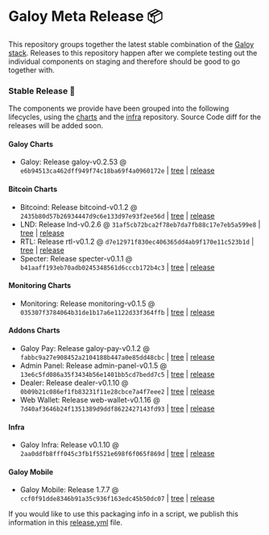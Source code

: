 # Galoy Meta Release 📦

This repository groups together the latest stable combination of the [Galoy stack](https://github.com/GaloyMoney/awesome-galoy#tech-components). 
Releases to this repository happen after we complete testing out the individual components on staging and therefore should be good to go together with.

### Stable Release 🎉

The components we provide have been grouped into the following lifecycles, using the [charts](https://github.com/GaloyMoney/charts) and the [infra](https://github.com/GaloyMoney/galoy-infra) repository. 
Source Code diff for the releases will be added soon.

#### Galoy Charts
- Galoy: Release galoy-v0.2.53 @ `e6b94513ca462dff949f74c18ba69f4a0960172e` | [tree](https://github.com/GaloyMoney/charts/tree/e6b94513ca462dff949f74c18ba69f4a0960172e/charts/galoy) | [release](https://github.com/GaloyMoney/charts/releases/tag/galoy-v0.2.53)

#### Bitcoin Charts
- Bitcoind: Release bitcoind-v0.1.2 @ `2435b80d57b26934447d9c6e133d97e93f2ee56d` | [tree](https://github.com/GaloyMoney/charts/tree/2435b80d57b26934447d9c6e133d97e93f2ee56d/charts/bitcoind) | [release](https://github.com/GaloyMoney/charts/releases/tag/bitcoind-v0.1.2)
- LND: Release lnd-v0.2.6 @ `31af5cb72bca2f78eb7da7fb88c17e7eb5a599e8` | [tree](https://github.com/GaloyMoney/charts/tree/31af5cb72bca2f78eb7da7fb88c17e7eb5a599e8/charts/lnd) | [release](https://github.com/GaloyMoney/charts/releases/tag/lnd-v0.2.6)
- RTL: Release rtl-v0.1.2 @ `d7e12971f830ec406365dd4ab9f170e11c523b1d` | [tree](https://github.com/GaloyMoney/charts/tree/d7e12971f830ec406365dd4ab9f170e11c523b1d/charts/rtl) | [release](https://github.com/GaloyMoney/charts/releases/tag/rtl-v0.1.2)
- Specter: Release specter-v0.1.1 @ `b41aaff193eb70adb0245348561d6cccb172b4c3` | [tree](https://github.com/GaloyMoney/charts/tree/b41aaff193eb70adb0245348561d6cccb172b4c3/charts/specter) | [release](https://github.com/GaloyMoney/charts/releases/tag/specter-v0.1.1)

#### Monitoring Charts
- Monitoring: Release monitoring-v0.1.5 @ `035307f3784064b31de1b17a6e1122d33f364ffb` | [tree](https://github.com/GaloyMoney/charts/tree/035307f3784064b31de1b17a6e1122d33f364ffb/charts/monitoring) | [release](https://github.com/GaloyMoney/charts/releases/tag/monitoring-v0.1.5)

#### Addons Charts
- Galoy Pay: Release galoy-pay-v0.1.2 @ `fabbc9a27e908452a2104188b447a0e85dd48cbc` | [tree](https://github.com/GaloyMoney/charts/tree/fabbc9a27e908452a2104188b447a0e85dd48cbc/charts/galoy-pay) | [release](https://github.com/GaloyMoney/charts/releases/tag/galoy-pay-v0.1.2)
- Admin Panel: Release admin-panel-v0.1.5 @ `13e6c5fd086a35f3434b56e1401bb5cd7bedd7c5` | [tree](https://github.com/GaloyMoney/charts/tree/13e6c5fd086a35f3434b56e1401bb5cd7bedd7c5/charts/admin-panel) | [release](https://github.com/GaloyMoney/charts/releases/tag/admin-panel-v0.1.5)
- Dealer: Release dealer-v0.1.10 @ `0b09b21c086ef1fb83231f11e28cbce7a4f7eee2` | [tree](https://github.com/GaloyMoney/charts/tree/0b09b21c086ef1fb83231f11e28cbce7a4f7eee2/charts/dealer) | [release](https://github.com/GaloyMoney/charts/releases/tag/dealer-v0.1.10)
- Web Wallet: Release web-wallet-v0.1.16 @ `7d40af3646b24f1351389d9ddf8622427143fd93` | [tree](https://github.com/GaloyMoney/charts/tree/7d40af3646b24f1351389d9ddf8622427143fd93/charts/web_wallet) | [release](https://github.com/GaloyMoney/charts/releases/tag/web-wallet-v0.1.16)

#### Infra

- Galoy Infra: Release v0.1.10 @ `2aa0ddfb8fff045c3fb1f5521e698f6f065f869d` | [tree](https://github.com/GaloyMoney/galoy-infra/tree/2aa0ddfb8fff045c3fb1f5521e698f6f065f869d) | [release](https://github.com/GaloyMoney/galoy-infra/releases/tag/v0.1.10)

#### Galoy Mobile

- Galoy Mobile: Release 1.7.7 @ `ccf0f91dde8346b91a35c936f163edc45b50dc07` | [tree](https://github.com/GaloyMoney/galoy-mobile/tree/ccf0f91dde8346b91a35c936f163edc45b50dc07) | [release](https://github.com/GaloyMoney/galoy-mobile/releases/tag/1.7.7)

If you would like to use this packaging info in a script, we publish this information in this [release.yml](./release.yml) file.
